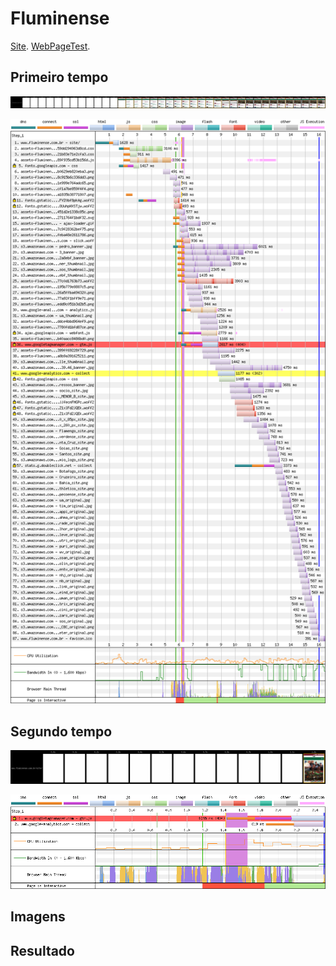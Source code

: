 # Fluminense

[Site](www.fluminense.com.br/site/). [WebPageTest](https://www.webpagetest.org/result/190422_NV_dca79f2f1c56c66a6b018d464f437278/).

## Primeiro tempo

![](imgs/filmstrip-first-view-run-1.png)

![](imgs/first-view-run-1.png)

## Segundo tempo

![](imgs/filmstrip-second-view-run-2.png)

![](imgs/second-view-run-2.png)

## Imagens

## Resultado